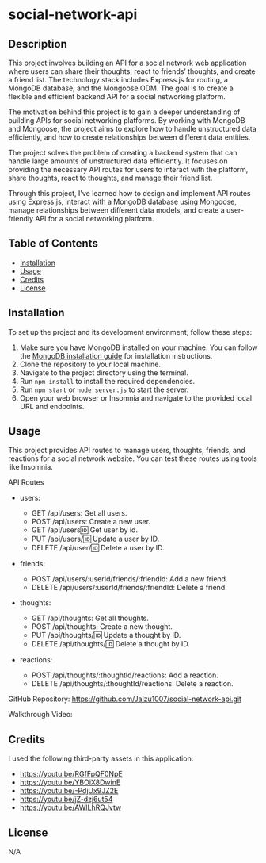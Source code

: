# social-network-api

## Description

This project involves building an API for a social network web application where users can share their thoughts, react to friends’ thoughts, and create a friend list. The technology stack includes Express.js for routing, a MongoDB database, and the Mongoose ODM. The goal is to create a flexible and efficient backend API for a social networking platform.

The motivation behind this project is to gain a deeper understanding of building APIs for social networking platforms. By working with MongoDB and Mongoose, the project aims to explore how to handle unstructured data efficiently, and how to create relationships between different data entities.

The project solves the problem of creating a backend system that can handle large amounts of unstructured data efficiently. It focuses on providing the necessary API routes for users to interact with the platform, share thoughts, react to thoughts, and manage their friend list.

Through this project, I've learned how to design and implement API routes using Express.js, interact with a MongoDB database using Mongoose, manage relationships between different data models, and create a user-friendly API for a social networking platform.


## Table of Contents

- [Installation](#installation)
- [Usage](#usage)
- [Credits](#credits)
- [License](#license)

## Installation

To set up the project and its development environment, follow these steps:

1. Make sure you have MongoDB installed on your machine. You can follow the [MongoDB installation guide](https://coding-boot-camp.github.io/full-stack/mongodb/how-to-install-mongodb) for installation instructions.
2. Clone the repository to your local machine.
3. Navigate to the project directory using the terminal.
4. Run `npm install` to install the required dependencies.
5. Run `npm start` or `node server.js` to start the server.
6. Open your web browser or Insomnia and navigate to the provided local URL and endpoints.

## Usage

This project provides API routes to manage users, thoughts, friends, and reactions for a social network website. You can test these routes using tools like Insomnia.

API Routes

* users:
    - GET /api/users: Get all users.
    - POST /api/users: Create a new user.
    - GET /api/users:id: Get user by id.
    - PUT /api/users/:id: Update a user by ID.
    - DELETE /api/user/:id: Delete a user by ID.

* friends:
    - POST /api/users/:userId/friends/:friendId: Add a new friend.
    - DELETE /api/users/:userId/friends/:friendId: Delete a friend.

* thoughts:
    - GET /api/thoughts: Get all thoughts.
    - POST /api/thoughts: Create a new thought.
    - PUT /api/thoughts/:id: Update a thought by ID.
    - DELETE /api/thoughts/:id: Delete a thought by ID.

* reactions:
    - POST /api/thoughts/:thoughtId/reactions: Add a reaction.
    - DELETE /api/thoughts/:thoughtId/reactions: Delete a reaction.

GitHub Repository:
https://github.com/Jalzu1007/social-network-api.git

Walkthrough Video:


## Credits

I used the following third-party assets in this application:

- https://youtu.be/RGfFpQF0NpE
- https://youtu.be/YBOiX8DwinE
- https://youtu.be/-PdjUx9JZ2E
- https://youtu.be/jZ-dzj6ut54
- https://youtu.be/AWlLhRQJvtw

## License

N/A